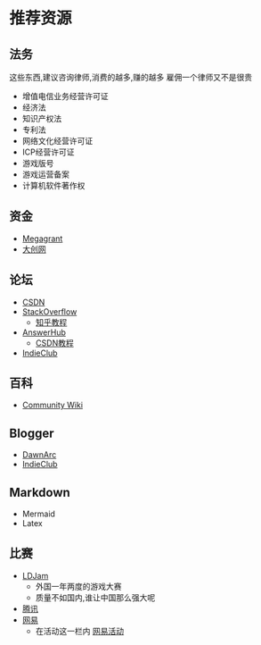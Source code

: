 # 推荐资源

## 法务

这些东西,建议咨询律师,消费的越多,赚的越多
雇佣一个律师又不是很贵
- 增值电信业务经营许可证
- 经济法
- 知识产权法
- 专利法
- 网络文化经营许可证
- ICP经营许可证
- 游戏版号
- 游戏运营备案
- 计算机软件著作权

## 资金

- [Megagrant](https://zhuanlan.zhihu.com/p/73258044)
- [大创网](https://cy.ncss.cn/searchinvestor)

## 论坛

- [CSDN](https://so.csdn.net/so/search?q=ue4%20inputtouch&t=&u=)
- [StackOverflow](https://stackoverflow.com/)
    - [知乎教程](https://www.zhihu.com/question/20824615)
- [AnswerHub](https://answers.unrealengine.com/index.html)
    - [CSDN教程](https://blog.csdn.net/weixin_33232568/article/details/99314770)
- [IndieClub](https://www.indieclub.net/)

## 百科 
- [Community Wiki](https://ue4community.wiki/)

## Blogger

- [DawnArc](https://dawnarc.com/)
- [IndieClub](https://github.com/IndieClub)

## Markdown

- Mermaid
- Latex

## 比赛

- [LDJam](https://ldjam.com/)
    - 外国一年两度的游戏大赛
    - 质量不如国内,谁让中国那么强大呢
- [腾讯](https://gwb.tencent.com/awards2021?lang=zh)
- [网易](https://game.academy.163.com/activity/miniGame/2020)
    - 在活动这一栏内 [网易活动](https://game.academy.163.com/activity)